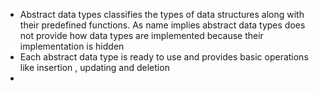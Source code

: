 - Abstract data types classifies the types of data structures along with their predefined functions. As name implies abstract data types does not provide how data types are implemented because their implementation is hidden
- Each abstract data type is ready to use and provides basic operations like insertion , updating and deletion
-